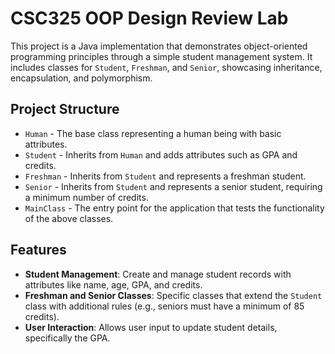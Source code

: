 # CSC325 OOP Design Review Lab

This project is a Java implementation that demonstrates object-oriented programming principles through a simple student management system. It includes classes for `Student`, `Freshman`, and `Senior`, showcasing inheritance, encapsulation, and polymorphism.

## Project Structure

- `Human` - The base class representing a human being with basic attributes.
- `Student` - Inherits from `Human` and adds attributes such as GPA and credits.
- `Freshman` - Inherits from `Student` and represents a freshman student.
- `Senior` - Inherits from `Student` and represents a senior student, requiring a minimum number of credits.
- `MainClass` - The entry point for the application that tests the functionality of the above classes.

## Features

- **Student Management**: Create and manage student records with attributes like name, age, GPA, and credits.
- **Freshman and Senior Classes**: Specific classes that extend the `Student` class with additional rules (e.g., seniors must have a minimum of 85 credits).
- **User Interaction**: Allows user input to update student details, specifically the GPA.
